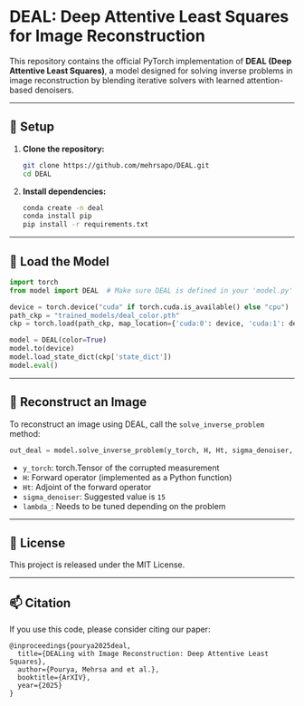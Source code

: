 # DEAL: Deep Attentive Least Squares for Image Reconstruction

This repository contains the official PyTorch implementation of **DEAL (Deep Attentive Least Squares)**, a model designed for solving inverse problems in image reconstruction by blending iterative solvers with learned attention-based denoisers.

---

## 🔧 Setup

1. **Clone the repository:**
   ```bash
   git clone https://github.com/mehrsapo/DEAL.git
   cd DEAL
   ```

2. **Install dependencies:**
   ```bash
   conda create -n deal
   conda install pip
   pip install -r requirements.txt
   ```
---

## 🧠 Load the Model

```python
import torch
from model import DEAL  # Make sure DEAL is defined in your 'model.py'

device = torch.device("cuda" if torch.cuda.is_available() else "cpu")
path_ckp = "trained_models/deal_color.pth"
ckp = torch.load(path_ckp, map_location={'cuda:0': device, 'cuda:1': device, 'cuda:2': device, 'cuda:3': device})

model = DEAL(color=True)
model.to(device)
model.load_state_dict(ckp['state_dict'])
model.eval()
```

---

## 🔁 Reconstruct an Image

To reconstruct an image using DEAL, call the `solve_inverse_problem` method:

```python
out_deal = model.solve_inverse_problem(y_torch, H, Ht, sigma_denoiser, lambda_)
```

- `y_torch`: torch.Tensor of the corrupted measurement  
- `H`: Forward operator (implemented as a Python function)  
- `Ht`: Adjoint of the forward operator  
- `sigma_denoiser`: Suggested value is `15`  
- `lambda_`: Needs to be tuned depending on the problem

---

## 📄 License

This project is released under the MIT License.

---

## 📫 Citation

If you use this code, please consider citing our paper:

```
@inproceedings{pourya2025deal,
  title={DEALing with Image Reconstruction: Deep Attentive Least Squares},
  author={Pourya, Mehrsa and et al.},
  booktitle={ArXIV},
  year={2025}
}
```

